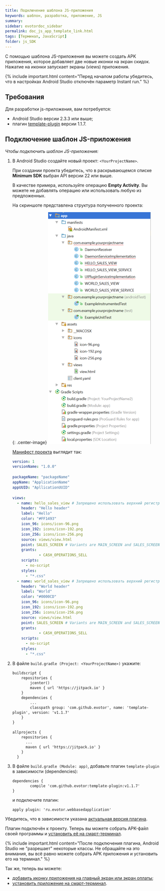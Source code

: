 ```yaml
---
title: Подключение шаблона JS-приложения
keywords: шаблон, разработка, приложение, JS
summary:
sidebar: evotordoc_sidebar
permalink: doc_js_app_template_link.html
tags: [Терминал, JavaScript]
folder: js_SDK
---
```


С помощью шаблона JS-приложения вы можете создать APK приложения, которое добавляет две новые иконки на экран скидок. Нажатие на иконки запускает экраны (views) приложения.

{% include important.html content="Перед началом работы убедитесь, что в настройках Android Studio отключён параметр Instant run." %}

## Требования

Для разработки js-приложения, вам потребуется:

* Android Studio версии 2.3.3 или выше;
* плагин [template-plugin](https://github.com/evotor/template-plugin) версии 1.1.7.

## Подключение шаблон JS-приложения

*Чтобы подключить шаблон JS-приложения:*

1. В Android Studio создайте новый проект: `<YourProjectName>`.

    При создании проекта убедитесь, что в раскрывающемся списке **Minimum SDK** выбран API версии 22 или выше.

    В качестве примера, используйте операцию **Empty Activity**. Вы можете не добавлять операцию или использовать любую из предложенных.

    На скриншоте представлена структура полученного проекта:

    {: .center-image}
    ![](./images/JS_project_sctructure_with_plugin.png "Структура проекта <YourProjectName>")

    [Манифест проекта](./doc_js_app_manifest.html) выглядит так:

   ```yaml
   version: 1
   versionName: "1.0.0"

   packageName: "packageName"
   appName: "ApplicationName"
   appUUID: "ApllicationUUID"

   views:
     - name: hello_sales_view # Запрещено использовать верхний регистр и ,-*&^%$# и т.д
       header: "Hello header"
       label: "Hello"
       color: "#FF1493"
       icon_96: icons/icon-96.png
       icon_192: icons/icon-192.png
       icon_256: icons/icon-256.png
       source: views/view.html
       point: SALES_SCREEN # Variants are MAIN_SCREEN and SALES_SCREEN
       grants:
               - CASH_OPERATIONS_SELL
       scripts:
         - no-script
       styles:
         - "*.css"
     - name: world_sales_view # Запрещено использовать верхний регистр и ,-*&^%$# и т.д
       header: "World header"
       label: "World"
       color: "#0000CD"
       icon_96: icons/icon-96.png
       icon_192: icons/icon-192.png
       icon_256: icons/icon-256.png
       source: views/view.html
       point: SALES_SCREEN # Variants are MAIN_SCREEN and SALES_SCREEN
       grants:
               - CASH_OPERATIONS_SELL
       scripts:
         - no-script
       styles:
         - "*.css"
   ```

2. В файле `build.gradle (Project: <YourProjectName>)` укажите:

   ```
   buildscript {
       repositories {
           jcenter()
           maven { url 'https://jitpack.io' }
       }
       dependencies {
           ...
           classpath group: 'com.github.evotor', name: 'template-plugin', version: 'v1.1.7'
       }
   }

   allprojects {
       repositories {
         ...
         maven { url 'https://jitpack.io' }
       }
     }
   ```

3. В файле `build.gradle (Module: app)`, добавьте плагин `template-plugin` в зависимости (dependencies):

   ```
   dependencies {
           compile 'com.github.evotor:template-plugin:v1.1.7'
   }
   ```

   и подключите плагин:

   ```
   apply plugin: 'ru.evotor.webbasedapplication'
   ```

  Убедитесь, что в зависимости указана [актуальная версия плагина](https://github.com/evotor/template-plugin).


Плагин подключён к проекту. Теперь вы можете собрать APK-файл своей программы и [установить её на смарт-терминал](./doc_app_installation.html).

{% include important.html content="После подключения плагина, Android Studio не \"разрешает\" некоторые классы. Не обращайте на это внимания, вы всё равно можете собрать APK приложения и установить его на терминал." %}

Так же, теперь вы можете:

* [добавить иконку приложения на главный экран или экран оплаты](doc_js_app_icon.html);
* [установить приложение на смарт-терминал](./doc_app_installation.html).

<!-- {% include note.html content="Манифест должен содержать элемент \<meta-data/\> с информацией об идентификаторе приложения (см. раздел [\"Манифест приложения\"](./doc_js_app_manifest.html))." %} -->
